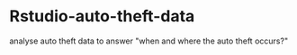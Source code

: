 # Rstudio-auto-theft-data
analyse auto theft data to answer "when and where the auto theft occurs?"
